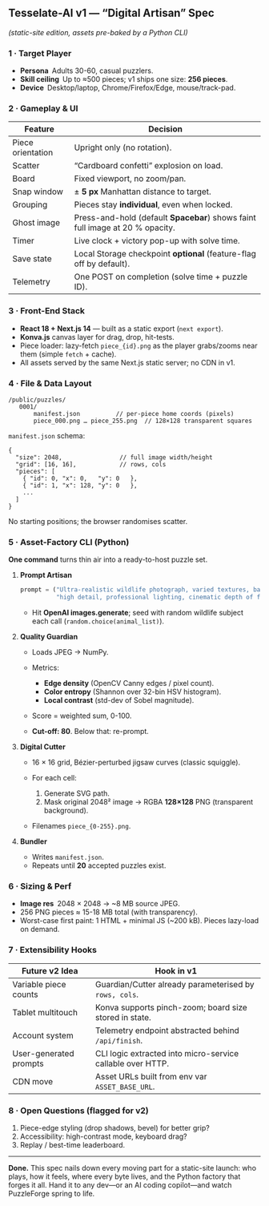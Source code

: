 ## Tesselate-AI v1 — “Digital Artisan” Spec

*(static-site edition, assets pre-baked by a Python CLI)*

### 1 · Target Player

* **Persona** Adults 30-60, casual puzzlers.
* **Skill ceiling** Up to ≈500 pieces; v1 ships one size: **256 pieces**.
* **Device** Desktop/laptop, Chrome/Firefox/Edge, mouse/track-pad.

### 2 · Gameplay & UI

| Feature           | Decision                                                                      |
| ----------------- | ----------------------------------------------------------------------------- |
| Piece orientation | Upright only (no rotation).                                                   |
| Scatter           | “Cardboard confetti” explosion on load.                                       |
| Board             | Fixed viewport, no zoom/pan.                                                  |
| Snap window       | ± **5 px** Manhattan distance to target.                                      |
| Grouping          | Pieces stay **individual**, even when locked.                                 |
| Ghost image       | Press-and-hold (default **Spacebar**) shows faint full image at 20 % opacity. |
| Timer             | Live clock + victory pop-up with solve time.                                  |
| Save state        | Local Storage checkpoint **optional** (feature-flag off by default).          |
| Telemetry         | One POST on completion (solve time + puzzle ID).                              |

### 3 · Front-End Stack

* **React 18 + Next.js 14** — built as a static export (`next export`).
* **Konva.js** canvas layer for drag, drop, hit-tests.
* Piece loader: lazy-fetch `piece_{id}.png` as the player grabs/zooms near them (simple `fetch` + cache).
* All assets served by the same Next.js static server; no CDN in v1.

### 4 · File & Data Layout

```
/public/puzzles/
   0001/
       manifest.json          // per-piece home coords (pixels)
       piece_000.png … piece_255.png  // 128×128 transparent squares
```

`manifest.json` schema:

```jsonc
{
  "size": 2048,                // full image width/height
  "grid": [16, 16],            // rows, cols
  "pieces": [
    { "id": 0, "x": 0,   "y": 0   },
    { "id": 1, "x": 128, "y": 0   },
    ...
  ]
}
```

No starting positions; the browser randomises scatter.

### 5 · Asset-Factory CLI (Python)

**One command** turns thin air into a ready-to-host puzzle set.

1. **Prompt Artisan**

   ```python
   prompt = ("Ultra-realistic wildlife photograph, varied textures, balanced composition, "
             "high detail, professional lighting, cinematic depth of field")
   ```

   * Hit **OpenAI images.generate**; seed with random wildlife subject each call (`random.choice(animal_list)`).

2. **Quality Guardian**

   * Loads JPEG → NumPy.
   * Metrics:

     * **Edge density** (OpenCV Canny edges / pixel count).
     * **Color entropy** (Shannon over 32-bin HSV histogram).
     * **Local contrast** (std-dev of Sobel magnitude).
   * Score = weighted sum, 0-100.
   * **Cut-off: 80**. Below that: re-prompt.

3. **Digital Cutter**

   * 16 × 16 grid, Bézier-perturbed jigsaw curves (classic squiggle).
   * For each cell:

     1. Generate SVG path.
     2. Mask original 2048² image → RGBA **128×128** PNG (transparent background).
   * Filenames `piece_{0-255}.png`.

4. **Bundler**

   * Writes `manifest.json`.
   * Repeats until **20** accepted puzzles exist.

### 6 · Sizing & Perf

* **Image res** 2048 × 2048 → \~8 MB source JPEG.
* 256 PNG pieces ≈ 15-18 MB total (with transparency).
* Worst-case first paint: 1 HTML + minimal JS (\~200 kB). Pieces lazy-load on demand.

### 7 · Extensibility Hooks

| Future v2 Idea         | Hook in v1                                                 |
| ---------------------- | ---------------------------------------------------------- |
| Variable piece counts  | Guardian/Cutter already parameterised by `rows, cols`.     |
| Tablet multitouch      | Konva supports pinch-zoom; board size stored in state.     |
| Account system         | Telemetry endpoint abstracted behind `/api/finish`.        |
| User-generated prompts | CLI logic extracted into micro-service callable over HTTP. |
| CDN move               | Asset URLs built from env var `ASSET_BASE_URL`.            |

### 8 · Open Questions (flagged for v2)

1. Piece-edge styling (drop shadows, bevel) for better grip?
2. Accessibility: high-contrast mode, keyboard drag?
3. Replay / best-time leaderboard.

---

**Done.** This spec nails down every moving part for a static-site launch: who plays, how it feels, where every byte lives, and the Python factory that forges it all. Hand it to any dev—or an AI coding copilot—and watch PuzzleForge spring to life.

